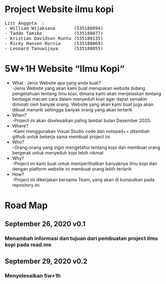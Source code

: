 # Project Website ilmu kopi<br />
<pre>
List Anggota  :
- William Wijaksana       (535180094)
- Taddo Tamiko            (535180077)
- Kristian Davidson Runtu (535180135)
- Ricky Hansen Kurnia     (535180069)
- Leonard Tanuwijaya      (535180055)
</pre>

<h1> 5W+1H Website “Ilmu Kopi“</h1>
<ul>
<li>What : Jenis Website apa yang anda buat?</li>
  <p1>-Jenis Website yang akan kami buat merupakan website bidang pengetahuan tentang ilmu kopi, dimana kami akan menjelaskan tentang berbagai macam cara dalam menyeduh kopi agar dapat semakin diminati oleh banyak orang. Website yang akan kami buat juga akan dibuat menarik sehingga banyak orang yang akan tertarik</p1>
<li>When?</li>
  <p1>-Project ini akan diselesaikan paling lambat bulan Desember 2020.</p1>
<li>Where?</li>
  <p1>-Kami menggunakan Visual Studio code dan notepad++ ditambah github untuk bekerja sama membuat project ini</p1>
<li>Who?</li>
  <p1>-Orang-orang yang ingin mengetahui tentang kopi dan membuat orang bergerak untuk menyeduh kopi lebih nikmat</p1>
<li>Why?</li>
  <p1>-Project ini kami buat untuk memperlihatkan banyaknya ilmu kopi dan dengan platform website ini membuat orang lebih tertarik</p1>
<li>How?</li>
  <p1>-Project ini dikerjakan bersama Team, yang akan di kumpulkan pada repository ini</p1>
</ul>

# Road Map

## September 26, 2020 v0.1
### Menambah informasi dan tujuan dari pembuatan project ilmu kopi pada read.me

## September 29, 2020 v0.2
### Menyelesaikan 5w+1h
